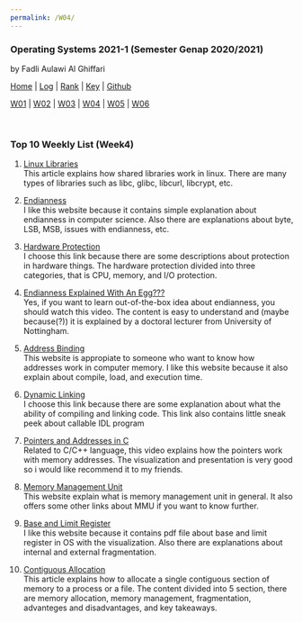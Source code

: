```yaml
---
permalink: /W04/
---
```


### **Operating Systems 2021-1 (Semester Genap 2020/2021)**

by Fadli Aulawi Al Ghiffari

[Home](https://fadlia68.github.io/os211/ "Home Page") | [Log](https://fadlia68.github.io/os211/TXT/mylog.txt) | [Rank](https://fadlia68.github.io/os211/TXT/myrank.txt) | [Key](https://fadlia68.github.io/os211/TXT/mypubkey.txt) | [Github](https://github.com/fadlia68/os211/)

[W01](https://fadlia68.github.io/os211/W01/) | [W02](https://fadlia68.github.io/os211/W02/) | [W03](https://fadlia68.github.io/os211/W03/) | [W04](https://fadlia68.github.io/os211/W04/) | [W05](https://fadlia68.github.io/os211/W05/) | [W06](https://fadlia68.github.io/os211/W06/)

<br>

### Top 10 Weekly List (Week4)

1. [Linux Libraries][1]<br>
This article explains how shared libraries work in linux. There are many types of libraries such as libc, glibc, libcurl, libcrypt, etc.

2. [Endianness][2]<br>
I like this website because it contains simple explanation about endianness in computer science. Also there are explanations about byte, LSB, MSB, issues with endianness, etc. 

3. [Hardware Protection][3]<br>
I choose this link because there are some descriptions about protection in hardware things. The hardware protection divided into three categories, that is CPU, memory, and I/O protection.

4. [Endianness Explained With An Egg???][4]<br>
Yes, if you want to learn out-of-the-box idea about endianness, you should watch this video. The content is easy to understand and (maybe because(?)) it is explained by a doctoral lecturer from University of Nottingham.

5. [Address Binding][5]<br>
This website is appropiate to someone who want to know how addresses work in computer memory. I like this website because it also explain about compile, load, and execution time.

6. [Dynamic Linking][6]<br>
I choose this link because there are some explanation about what the ability of compiling and linking code. This link also contains little sneak peek about callable IDL program

7. [Pointers and Addresses in C][7]<br>
Related to C/C++ language, this video explains how the pointers work with memory addresses. The visualization and presentation is very good so i would like recommend it to my friends.

8. [Memory Management Unit][8]<br>
This website explain what is memory management unit in general. It also offers some other links about MMU if you want to know further.
 
9. [Base and Limit Register][9]<br>
I like this website because it contains pdf file about base and limit register in OS with the visualization. Also there are explanations about internal and external fragmentation.

10. [Contiguous Allocation][10]<br>
This article explains how to allocate a single contiguous section of memory to a process or a file. The content divided into 5 section, there are memory allocation, memory management, fragmentation, advanteges and disadvantages, and key takeaways.

[1]: https://www.tecmint.com/understanding-shared-libraries-in-linux/
[2]: https://www.freecodecamp.org/news/what-is-endianness-big-endian-vs-little-endian/
[3]: https://www.includehelp.com/operating-systems/hardware-protection.aspx
[4]: https://www.youtube.com/watch?v=NcaiHcBvDR4
[5]: https://www.techwalla.com/articles/what-is-address-binding
[6]: https://www.l3harrisgeospatial.com/docs/dynamiclinking.html
[7]: https://www.youtube.com/watch?v=sjQb7TGTO9U
[8]: https://whatis.techtarget.com/definition/memory-management-unit-MMU
[9]: https://silo.tips/download/what-is-the-base-register-and-what-is-the-limit-register
[10]: https://binaryterms.com/contiguous-memory-allocation-in-operating-system.html
